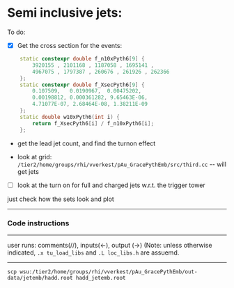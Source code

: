 # Semi inclusive jets:

To do:

 + [x] Get the cross section for the events:
```c++
    static constexpr double f_n10xPyth6[9] {
        3920155 , 2101168 , 1187058 , 1695141 ,
        4967075 , 1797387 , 260676 , 261926 , 262366
    };
    static constexpr double f_XsecPyth6[9] {
        0.107509,   0.0190967,  0.00475202,
        0.00198812, 0.000361282, 9.65463E-06,
        4.71077E-07, 2.68464E-08, 1.38211E-09
    };
    static double w10xPyth6(int i) {
        return f_XsecPyth6[i] / f_n10xPyth6[i];
    };
```

 + get the lead jet count, and find the turnon effect

 + look at grid: `/tier2/home/groups/rhi/vverkest/pAu_GracePythEmb/src/third.cc` -- will get jets
 + [ ] look at the turn on for full and charged jets w.r.t. the trigger tower


 just check how the sets look and plot


------------------------------------------------------------------------------------------------------------------
### Code instructions
------------------------------------------------------------------------------------------------------------------
user runs:               comments(//), inputs(<-), output (->) 
                         (Note: unless otherwise indicated, `.x tu_load_libs` and `.L loc_libs.h` are assuemd.
---------------------    -----------------------------------------------------------------------------------------
`scp wsu:/tier2/home/groups/rhi/vverkest/pAu_GracePythEmb/out-data/jetemb/hadd.root hadd_jetemb.root`


